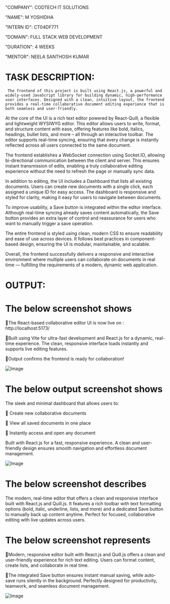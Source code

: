 "COMPANY": CODTECH IT SOLUTIONS

"NAME": M YOSHIDHA

"INTERN ID": CT04DF771

"DOMAIN": FULL STACK WEB DEVELOPMENT

"DURATION": 4 WEEKS

"MENTOR": NEELA SANTHOSH KUMAR




# TASK DESCRIPTION:

     The frontend of this project is built using React.js, a powerful and widely-used JavaScript library for building dynamic, high-performance user interfaces. Designed with a clean, intuitive layout, the frontend provides a real-time collaborative document editing experience that is both seamless and user-friendly.

At the core of the UI is a rich text editor powered by React-Quill, a flexible and lightweight WYSIWYG editor. This editor allows users to write, format, and structure content with ease, offering features like bold, italics, headings, bullet lists, and more – all through an interactive toolbar. The editor supports real-time syncing, ensuring that every change is instantly reflected across all users connected to the same document.

The frontend establishes a WebSocket connection using Socket.IO, allowing bi-directional communication between the client and server. This ensures instant transmission of edits, enabling a truly collaborative editing experience without the need to refresh the page or manually sync data.

In addition to editing, the UI includes a Dashboard that lists all existing documents. Users can create new documents with a single click, each assigned a unique ID for easy access. The dashboard is responsive and styled for clarity, making it easy for users to navigate between documents.

To improve usability, a Save button is integrated within the editor interface. Although real-time syncing already saves content automatically, the Save button provides an extra layer of control and reassurance for users who want to manually trigger a save operation.

The entire frontend is styled using clean, modern CSS to ensure readability and ease of use across devices. It follows best practices in component-based design, ensuring the UI is modular, maintainable, and scalable.

Overall, the frontend successfully delivers a responsive and interactive environment where multiple users can collaborate on documents in real time — fulfilling the requirements of a modern, dynamic web application.




# OUTPUT:


 # The below screenshot shows

🔹The React-based collaborative editor UI is now live on : http://localhost:5173/


🔹Built using Vite for ultra-fast development and React.js for a dynamic, real-time experience. The clean, responsive interface loads instantly and supports live editing features.


🔹Output confirms the frontend is ready for collaboration!





![Image](https://github.com/user-attachments/assets/70b28cc5-853c-42fb-a9b0-0c31bd98b97e)











# The below output screenshot shows

The sleek and minimal dashboard that allows users to:

🔹 Create new collaborative documents

🔹 View all saved documents in one place

🔹 Instantly access and open any document

Built with React.js for a fast, responsive experience. A clean and user-friendly design ensures smooth navigation and effortless document management.










![Image](https://github.com/user-attachments/assets/215dd967-9766-408c-9a49-beeab2c2ede7)









# The below screenshot describes

The modern, real-time editor that offers a clean and responsive interface built with React.js and Quill.js. It features a rich toolbar with text formatting options (bold, italic, underline, lists, and more) and a dedicated Save button to manually back up content anytime. Perfect for focused, collaborative editing with live updates across users.
































# The below screenshot represents

🔹Modern, responsive editor built with React.js and Quill.js offers a clean and user-friendly experience for rich text editing. Users can format content, create lists, and collaborate in real time. 

🔹The integrated Save button ensures instant manual saving, while auto-save runs silently in the background. Perfectly designed for productivity, teamwork, and seamless document management.







![Image](https://github.com/user-attachments/assets/895093ae-8da5-452c-9353-1aeaf27b615a)
